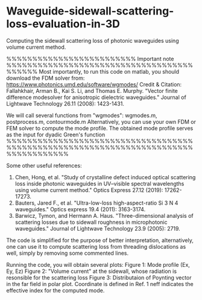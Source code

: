 # Waveguide-sidewall-scattering-loss-evaluation-in-3D
Computing the sidewall scattering loss of photonic waveguides using volume current method.

%%%%%%%%%%%%%%%%%%%%%%%%% Important note %%%%%%%%%%%%%%%%%%%%%%%%%%%%%%%%%%%%%%%%%%
Most importantly, to run this code on matlab, you should download the FDM solver from:
https://www.photonics.umd.edu/software/wgmodes/
Credit & Citation: Fallahkhair, Arman B., Kai S. Li, and Thomas E. Murphy. "Vector finite difference modesolver for anisotropic
dielectric waveguides." Journal of Lightwave Technology 26.11 (2008): 1423-1431.

We will call several functions from "wgmodes": wgmodes.m, postprocess.m, contourmode.m 
Alternatively, you can use your own FDM or FEM solver to compute the mode profile.
The obtained mode profile serves as the input for dyadic Green's function
%%%%%%%%%%%%%%%%%%%%%%%%%%%%%%%%%%%%%%%%%%%%%%%%%%%%%%%%%%%%%%%%%%%%%%%%%%%%%%%%%%%%

Some other useful references:
1. Chen, Hong, et al. "Study of crystalline defect induced optical scattering loss inside photonic waveguides in UV–visible spectral wavelengths using volume current method." Optics Express 27.12 (2019): 17262-17273.
2. Bauters, Jared F., et al. "Ultra-low-loss high-aspect-ratio Si 3 N 4 waveguides." Optics express 19.4 (2011): 3163-3174.
3. Barwicz, Tymon, and Hermann A. Haus. "Three-dimensional analysis of scattering losses due to sidewall roughness in microphotonic waveguides." Journal of Lightwave Technology 23.9 (2005): 2719.

The code is simplified for the purpose of better interpretation, alternatively, one can use it to compute scattering loss from threading dislocations as well, simply by removing some commented lines.

Running the code, you will obtain several plots:
Figure 1: Mode profile (Ex, Ey, Ez)
Figure 2: "Volume current" at the sidewall, whose radiation is resonsible for the scattering loss
Figure 3: Distributaion of Poynting vector in the far field in polar plot. Coordinate is defined in Ref. 1
neff indicates the effective index for the computed mode.
